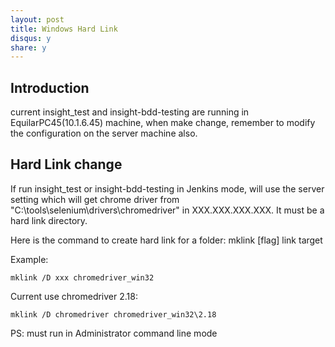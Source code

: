 ```yaml
---
layout: post
title: Windows Hard Link
disqus: y
share: y
---
```


Introduction
------------
current insight_test and insight-bdd-testing are running in EquilarPC45(10.1.6.45) machine, when make change, remember to modify the configuration on the server machine also.
 
Hard Link change
----------------
If run insight_test or insight-bdd-testing in Jenkins mode, will use the server setting which will get chrome driver from "C:\tools\selenium\drivers\chromedriver" in XXX.XXX.XXX.XXX. It must be a hard link directory.

Here is the command to create hard link for a folder:
mklink [flag] link target
 
Example:

```
mklink /D xxx chromedriver_win32
```

Current use chromedriver 2.18:

```
mklink /D chromedriver chromedriver_win32\2.18
```
 
PS:
must run in Administrator command line mode
